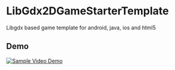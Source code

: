 # LibGdx2DGameStarterTemplate

Libgdx based game template for android, java, ios and html5

## Demo

[![Sample Video Demo](https://img.youtube.com/vi/RRYwIdpY-gU/0.jpg)](https://www.youtube.com/watch?v=RRYwIdpY-gU)
